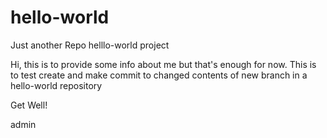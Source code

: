 # hello-world
Just another Repo helllo-world project

Hi,
this is to provide some info about me but that's enough for now.
This is to test create and make commit to changed contents of new branch in a hello-world repository

Get Well!

admin
